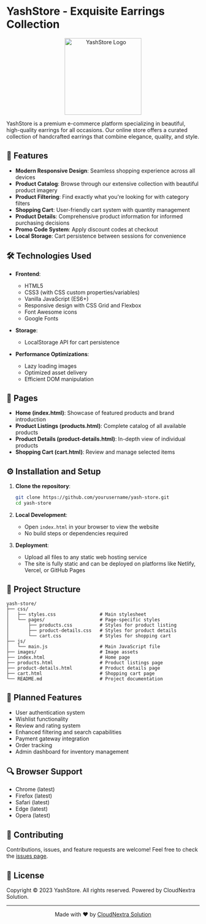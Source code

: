 # YashStore - Exquisite Earrings Collection

<p align="center">
  <img src="images/logo.png" alt="YashStore Logo" width="200" height="auto">
</p>

YashStore is a premium e-commerce platform specializing in beautiful, high-quality earrings for all occasions. Our online store offers a curated collection of handcrafted earrings that combine elegance, quality, and style.

## 🌟 Features

- **Modern Responsive Design**: Seamless shopping experience across all devices
- **Product Catalog**: Browse through our extensive collection with beautiful product imagery
- **Product Filtering**: Find exactly what you're looking for with category filters
- **Shopping Cart**: User-friendly cart system with quantity management
- **Product Details**: Comprehensive product information for informed purchasing decisions
- **Promo Code System**: Apply discount codes at checkout
- **Local Storage**: Cart persistence between sessions for convenience

## 🛠️ Technologies Used

- **Frontend**:
  - HTML5
  - CSS3 (with CSS custom properties/variables)
  - Vanilla JavaScript (ES6+)
  - Responsive design with CSS Grid and Flexbox
  - Font Awesome icons
  - Google Fonts

- **Storage**:
  - LocalStorage API for cart persistence

- **Performance Optimizations**:
  - Lazy loading images
  - Optimized asset delivery
  - Efficient DOM manipulation

## 📱 Pages

- **Home (index.html)**: Showcase of featured products and brand introduction
- **Product Listings (products.html)**: Complete catalog of all available products
- **Product Details (product-details.html)**: In-depth view of individual products
- **Shopping Cart (cart.html)**: Review and manage selected items

## ⚙️ Installation and Setup

1. **Clone the repository**:
   ```bash
   git clone https://github.com/yourusername/yash-store.git
   cd yash-store
   ```

2. **Local Development**:
   - Open `index.html` in your browser to view the website
   - No build steps or dependencies required

3. **Deployment**:
   - Upload all files to any static web hosting service
   - The site is fully static and can be deployed on platforms like Netlify, Vercel, or GitHub Pages

## 🔧 Project Structure

```
yash-store/
├── css/
│   ├── styles.css                # Main stylesheet
│   └── pages/                    # Page-specific styles
│       ├── products.css          # Styles for product listing
│       ├── product-details.css   # Styles for product details
│       └── cart.css              # Styles for shopping cart
├── js/
│   └── main.js                   # Main JavaScript file
├── images/                       # Image assets
├── index.html                    # Home page
├── products.html                 # Product listings page
├── product-details.html          # Product details page
├── cart.html                     # Shopping cart page
└── README.md                     # Project documentation
```

## 🚀 Planned Features

- User authentication system
- Wishlist functionality
- Review and rating system
- Enhanced filtering and search capabilities
- Payment gateway integration
- Order tracking
- Admin dashboard for inventory management

## 🔍 Browser Support

- Chrome (latest)
- Firefox (latest)
- Safari (latest)
- Edge (latest)
- Opera (latest)

## 🤝 Contributing

Contributions, issues, and feature requests are welcome! Feel free to check the [issues page](https://github.com/yourusername/yash-store/issues).

## 📜 License

Copyright © 2023 YashStore. All rights reserved. Powered by CloudNextra Solution.

---

<p align="center">
  Made with ❤️ by <a href="https://cloudnextra.com">CloudNextra Solution</a>
</p>

